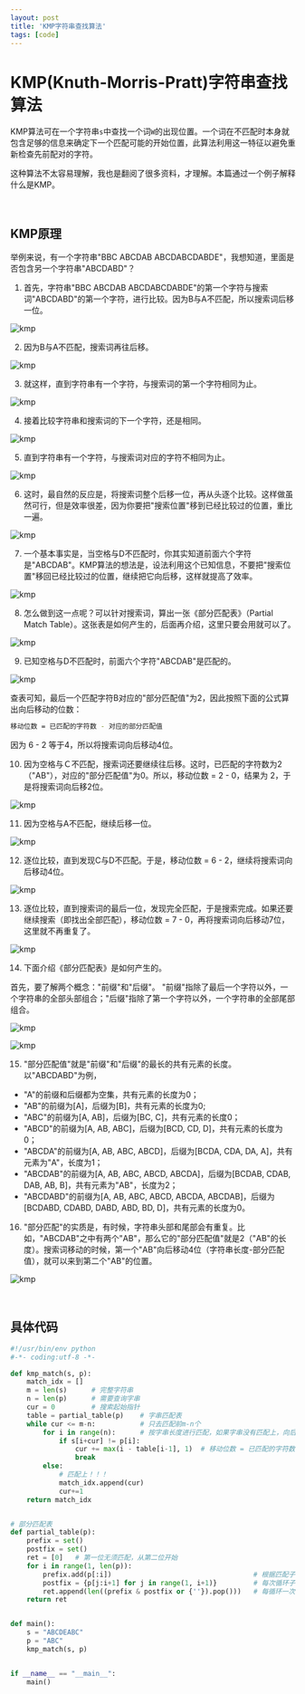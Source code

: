 ```yaml
---
layout: post
title: 'KMP字符串查找算法'
tags: [code]
---
```


# KMP(Knuth-Morris-Pratt)字符串查找算法

KMP算法可在一个字符串`s`中查找一个词`W`的出现位置。一个词在不匹配时本身就包含足够的信息来确定下一个匹配可能的开始位置，此算法利用这一特征以避免重新检查先前配对的字符。

这种算法不太容易理解，我也是翻阅了很多资料，才理解。本篇通过一个例子解释什么是KMP。

&nbsp;

## KMP原理

举例来说，有一个字符串"BBC ABCDAB ABCDABCDABDE"，我想知道，里面是否包含另一个字符串"ABCDABD"？

1. 首先，字符串"BBC ABCDAB ABCDABCDABDE"的第一个字符与搜索词"ABCDABD"的第一个字符，进行比较。因为B与A不匹配，所以搜索词后移一位。

![kmp](./imgs/kmp/kmp_01.png)

2. 因为B与A不匹配，搜索词再往后移。

![kmp](./imgs/kmp/kmp_02.png)

3. 就这样，直到字符串有一个字符，与搜索词的第一个字符相同为止。

![kmp](./imgs/kmp/kmp_03.png)

4. 接着比较字符串和搜索词的下一个字符，还是相同。

![kmp](./imgs/kmp/kmp_04.png)

5. 直到字符串有一个字符，与搜索词对应的字符不相同为止。

![kmp](./imgs/kmp/kmp_05.png)

6. 这时，最自然的反应是，将搜索词整个后移一位，再从头逐个比较。这样做虽然可行，但是效率很差，因为你要把"搜索位置"移到已经比较过的位置，重比一遍。

![kmp](./imgs/kmp/kmp_06.png)

7. 一个基本事实是，当空格与D不匹配时，你其实知道前面六个字符是"ABCDAB"。KMP算法的想法是，设法利用这个已知信息，不要把"搜索位置"移回已经比较过的位置，继续把它向后移，这样就提高了效率。

![kmp](./imgs/kmp/kmp_07.png)

8. 怎么做到这一点呢？可以针对搜索词，算出一张《部分匹配表》（Partial Match Table）。这张表是如何产生的，后面再介绍，这里只要会用就可以了。

![kmp](./imgs/kmp/kmp_08.png)

9. 已知空格与D不匹配时，前面六个字符"ABCDAB"是匹配的。 

![kmp](./imgs/kmp/kmp_09.png)

查表可知，最后一个匹配字符B对应的"部分匹配值"为2，因此按照下面的公式算出向后移动的位数：

```bash
移动位数 = 已匹配的字符数 - 对应的部分匹配值
```

因为 6 - 2 等于4，所以将搜索词向后移动4位。

10. 因为空格与Ｃ不匹配，搜索词还要继续往后移。这时，已匹配的字符数为2（"AB"），对应的"部分匹配值"为0。所以，移动位数 = 2 - 0，结果为 2，于是将搜索词向后移2位。

![kmp](./imgs/kmp/kmp_10.png)

11. 因为空格与A不匹配，继续后移一位。

![kmp](./imgs/kmp/kmp_11.png)

12. 逐位比较，直到发现C与D不匹配。于是，移动位数 = 6 - 2，继续将搜索词向后移动4位。

![kmp](./imgs/kmp/kmp_12.png)

13. 逐位比较，直到搜索词的最后一位，发现完全匹配，于是搜索完成。如果还要继续搜索（即找出全部匹配），移动位数 = 7 - 0，再将搜索词向后移动7位，这里就不再重复了。

![kmp](./imgs/kmp/kmp_13.png)

14. 下面介绍《部分匹配表》是如何产生的。

首先，要了解两个概念："前缀"和"后缀"。 "前缀"指除了最后一个字符以外，一个字符串的全部头部组合；"后缀"指除了第一个字符以外，一个字符串的全部尾部组合。

![kmp](./imgs/kmp/kmp_14.png)

![kmp](./imgs/kmp/kmp_15.png)

15. "部分匹配值"就是"前缀"和"后缀"的最长的共有元素的长度。以"ABCDABD"为例，

- "A"的前缀和后缀都为空集，共有元素的长度为0；
- "AB"的前缀为[A]，后缀为[B]，共有元素的长度为0;
- "ABC"的前缀为[A, AB]，后缀为[BC, C]，共有元素的长度0；
- "ABCD"的前缀为[A, AB, ABC]，后缀为[BCD, CD, D]，共有元素的长度为0；
- "ABCDA"的前缀为[A, AB, ABC, ABCD]，后缀为[BCDA, CDA, DA, A]，共有元素为"A"，长度为1；
- "ABCDAB"的前缀为[A, AB, ABC, ABCD, ABCDA]，后缀为[BCDAB, CDAB, DAB, AB, B]，共有元素为"AB"，长度为2；
- "ABCDABD"的前缀为[A, AB, ABC, ABCD, ABCDA, ABCDAB]，后缀为[BCDABD, CDABD, DABD, ABD, BD, D]，共有元素的长度为0。

16. "部分匹配"的实质是，有时候，字符串头部和尾部会有重复。比如，"ABCDAB"之中有两个"AB"，那么它的"部分匹配值"就是2（"AB"的长度）。搜索词移动的时候，第一个"AB"向后移动4位（字符串长度-部分匹配值），就可以来到第二个"AB"的位置。

![kmp](./imgs/kmp/kmp_16.png)

&nbsp;

## 具体代码

```python
#!/usr/bin/env python
#-*- coding:utf-8 -*-

def kmp_match(s, p):
    match_idx = []
    m = len(s)      # 完整字符串
    n = len(p)      # 需要查询字串
    cur = 0         # 搜索起始指针
    table = partial_table(p)    # 字串匹配表
    while cur <= m-n:           # 只去匹配前m-n个
        for i in range(n):      # 按字串长度进行匹配，如果字串没有匹配上，向后位移
            if s[i+cur] != p[i]:
                cur += max(i - table[i-1], 1)  # 移动位数 = 已匹配的字符数 - 对应的部分匹配值
                break
        else:
            # 匹配上！！！
            match_idx.append(cur)
            cur+=1
    return match_idx


# 部分匹配表
def partial_table(p):
    prefix = set()
    postfix = set()
    ret = [0]   # 第一位无须匹配，从第二位开始
    for i in range(1, len(p)):
        prefix.add(p[:i])                                   # 根据匹配子串长度，依次更新前缀集合
        postfix = {p[j:i+1] for j in range(1, i+1)}         # 每次循环子串，更新后缀集合
        ret.append(len((prefix & postfix or {''}).pop()))   # 每循环一次更新字串同时出现在前缀和后缀的字串，返回其长度   
    return ret


def main():
    s = "ABCDEABC"
    p = "ABC"
    kmp_match(s, p)


if __name__ == "__main__":
    main()
```
